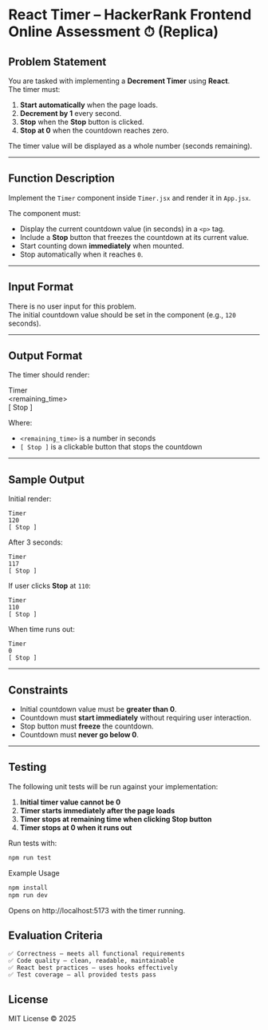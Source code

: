 # React Timer – HackerRank Frontend Online Assessment ⏱ (Replica)

## Problem Statement

You are tasked with implementing a **Decrement Timer** using **React**.  
The timer must:

1. **Start automatically** when the page loads.
2. **Decrement by 1** every second.
3. **Stop** when the **Stop** button is clicked.
4. **Stop at 0** when the countdown reaches zero.

The timer value will be displayed as a whole number (seconds remaining).

---

## Function Description

Implement the `Timer` component inside `Timer.jsx` and render it in `App.jsx`.

The component must:

- Display the current countdown value (in seconds) in a `<p>` tag.
- Include a **Stop** button that freezes the countdown at its current value.
- Start counting down **immediately** when mounted.
- Stop automatically when it reaches `0`.

---

## Input Format

There is no user input for this problem.  
The initial countdown value should be set in the component (e.g., `120` seconds).

---

## Output Format

The timer should render:

Timer<br>
<remaining_time><br>
[ Stop ]

Where:
- `<remaining_time>` is a number in seconds
- `[ Stop ]` is a clickable button that stops the countdown

---

## Sample Output

Initial render:
```
Timer
120
[ Stop ]
```

After 3 seconds:
```
Timer
117
[ Stop ]
```

If user clicks **Stop** at `110`:
```
Timer
110
[ Stop ]
```

When time runs out:
```
Timer
0
[ Stop ]
```

---

## Constraints

- Initial countdown value must be **greater than 0**.
- Countdown must **start immediately** without requiring user interaction.
- Stop button must **freeze** the countdown.
- Countdown must **never go below 0**.

---

## Testing

The following unit tests will be run against your implementation:

1. **Initial timer value cannot be 0**
2. **Timer starts immediately after the page loads**
3. **Timer stops at remaining time when clicking Stop button**
4. **Timer stops at 0 when it runs out**

Run tests with:

```bash
npm run test
```

Example Usage
```bash
npm install
npm run dev
```
Opens on http://localhost:5173 with the timer running.

## Evaluation Criteria

```
✅ Correctness — meets all functional requirements
✅ Code quality — clean, readable, maintainable
✅ React best practices — uses hooks effectively
✅ Test coverage — all provided tests pass
```

## License
MIT License © 2025
